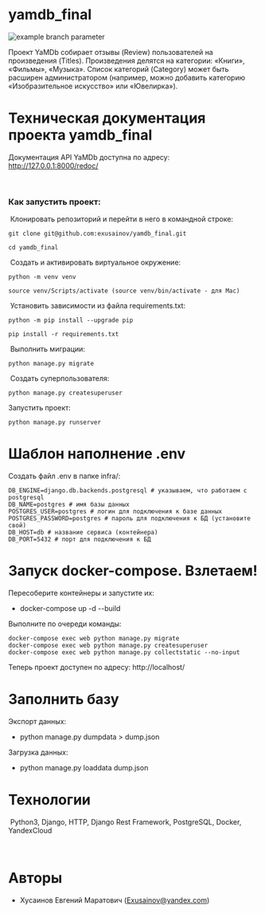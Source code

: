 # yamdb_final
![example branch parameter](https://github.com/exusainov/yamdb_final/actions/workflows/yamdb_workflow.yml/badge.svg?branch=master)

Проект YaMDb собирает отзывы (Review) пользователей на произведения (Titles). Произведения делятся на категории: «Книги», «Фильмы», «Музыка». Список категорий (Category) может быть расширен администратором (например, можно добавить категорию «Изобразительное искусство» или «Ювелирка»).

# Техническая документация проекта yamdb_final
Документация API YaMDb доступна по адресу: http://127.0.0.1:8000/redoc/

​
### Как запустить проект:
​
Клонировать репозиторий и перейти в него в командной строке:
​
```
git clone git@github.com:exusainov/yamdb_final.git
​
cd yamdb_final
```
​
Cоздать и активировать виртуальное окружение:
​
```
python -m venv venv
​
source venv/Scripts/activate (source venv/bin/activate - для Mac)
```
​
Установить зависимости из файла requirements.txt:
​
```
python -m pip install --upgrade pip
​
pip install -r requirements.txt
```
​
Выполнить миграции:
​
```
python manage.py migrate
```
​
Создать суперпользователя:
​
```
python manage.py createsuperuser
```

Запустить проект:
​
```
python manage.py runserver
```
# Шаблон наполнение .env

Создать файл .env в папке infra/:

```
DB_ENGINE=django.db.backends.postgresql # указываем, что работаем с postgresql
DB_NAME=postgres # имя базы данных
POSTGRES_USER=postgres # логин для подключения к базе данных
POSTGRES_PASSWORD=postgres # пароль для подключения к БД (установите свой)
DB_HOST=db # название сервиса (контейнера)
DB_PORT=5432 # порт для подключения к БД 
```

# Запуск docker-compose. Взлетаем!

Пересоберите контейнеры и запустите их:


* docker-compose up -d --build

Выполните по очереди команды:

```
docker-compose exec web python manage.py migrate
docker-compose exec web python manage.py createsuperuser
docker-compose exec web python manage.py collectstatic --no-input
```

Теперь проект доступен по адресу: http://localhost/


# Заполнить базу

Экспорт данных:


* python manage.py dumpdata > dump.json

Загрузка данных:


* python manage.py loaddata dump.json


# Технологии
​
Python3, Django, HTTP, Django Rest Framework, PostgreSQL, Docker, YandexCloud
​

​
# Авторы
- Хусаинов Евгений Маратович (Exusainov@yandex.com)
